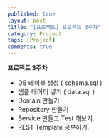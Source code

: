 ```yaml
---
published: true
layout: post
title: "[프로젝트] 프로젝트 3주차"
category: Project
tags: [Project]
comments: true
---
```


**프로젝트 3주차**

- DB 테이블 생성 ( schema.sql )
- 샘플 데이터 넣기 ( data.sql )
- Domain 만들기
- Repository 만들기
- Service 만들고 Test 해보기.
- REST Template 공부하기.